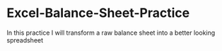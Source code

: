 # Excel-Balance-Sheet-Practice
In this practice I will transform a raw balance sheet into a better looking spreadsheet
